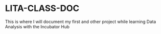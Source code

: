 # LITA-CLASS-DOC
This is where I will document my first and other project while learning Data Analysis with the Incubator Hub

